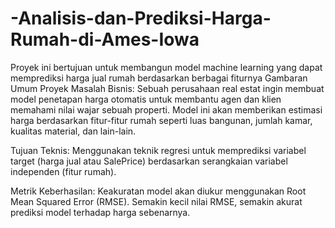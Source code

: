 # -Analisis-dan-Prediksi-Harga-Rumah-di-Ames-Iowa
Proyek ini bertujuan untuk membangun model machine learning yang dapat memprediksi harga jual rumah berdasarkan berbagai fiturnya
Gambaran Umum Proyek
Masalah Bisnis: Sebuah perusahaan real estat ingin membuat model penetapan harga otomatis untuk membantu agen dan klien memahami nilai wajar sebuah properti. Model ini akan memberikan estimasi harga berdasarkan fitur-fitur rumah seperti luas bangunan, jumlah kamar, kualitas material, dan lain-lain.

Tujuan Teknis: Menggunakan teknik regresi untuk memprediksi variabel target (harga jual atau SalePrice) berdasarkan serangkaian variabel independen (fitur rumah).

Metrik Keberhasilan: Keakuratan model akan diukur menggunakan Root Mean Squared Error (RMSE). Semakin kecil nilai RMSE, semakin akurat prediksi model terhadap harga sebenarnya.
